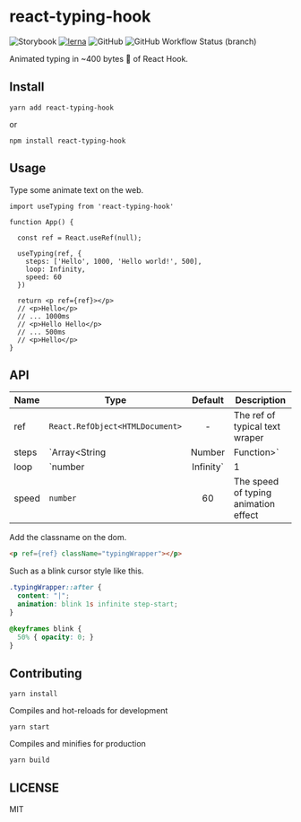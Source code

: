 # react-typing-hook

![Storybook](https://cdn.jsdelivr.net/gh/storybookjs/brand@master/badge/badge-storybook.svg)
[![lerna](https://img.shields.io/badge/maintained%20with-lerna-cc00ff.svg)](https://lerna.js.org/)
![GitHub](https://img.shields.io/github/license/Turkyden/react--typing--hook)
![GitHub Workflow Status (branch)](https://img.shields.io/github/workflow/status/Turkyden/react--typing-hook/REACT_TYPING_HOOK_BUILD/master)

Animated typing in ~400 bytes 🐡 of React Hook.

## Install

```yarn
yarn add react-typing-hook
```

or

```yarn
npm install react-typing-hook
```

## Usage

Type some animate text on the web.

```tsx
import useTyping from 'react-typing-hook'

function App() {

  const ref = React.useRef(null);
  
  useTyping(ref, {
    steps: ['Hello', 1000, 'Hello world!', 500],
    loop: Infinity,
    speed: 60
  })
  
  return <p ref={ref}></p>
  // <p>Hello</p>
  // ... 1000ms
  // <p>Hello Hello</p>
  // ... 500ms
  // <p>Hello</p>
}
```

## API

| Name | Type | Default | Description |
| ---- | ----- | :----: | --- |
| ref | `React.RefObject<HTMLDocument>` | - | The ref of typical text wraper |
| steps | `Array<String|Number|Function>` | - | Step array assign to the typing |
| loop | `number | Infinity` | 1 | The number of loop typing animation effect |
| speed | `number` | 60 | The speed of typing animation effect |

Add the classname on the dom.

```html
<p ref={ref} className="typingWrapper"></p>
```

Such as a blink cursor style like this.

```css
.typingWrapper::after {
  content: "|";
  animation: blink 1s infinite step-start;
}

@keyframes blink {
  50% { opacity: 0; }
}
```

## Contributing

```yarn
yarn install
```

Compiles and hot-reloads for development

```yarn
yarn start
```

Compiles and minifies for production

```yarn
yarn build
```

## LICENSE

MIT
